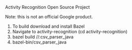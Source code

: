 Activity Recognition Open Source Project

Note: this is not an official Google product.

1. To build download and install Bazel
2. Navigate to activity-recognition (cd activity-recognition)
3. bazel build //:csv_parser_java
4. bazel-bin/csv_parser_java
